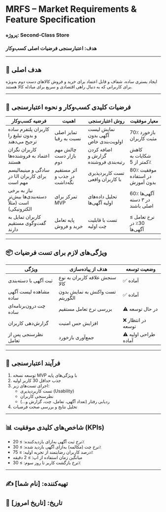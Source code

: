 # MRFS – Market Requirements & Feature Specification  
### پروژه: Second-Class Store  
### هدف: اعتبارسنجی فرضیات اصلی کسب‌وکار  

---

## 🎯 هدف اصلی

ایجاد بستری ساده، شفاف و قابل اعتماد برای خرید و فروش کالاهای دست دوم به‌ویژه برای کاربرانی که به دنبال راهی اقتصادی و سریع برای مبادله کالا هستند.

---

## 🧠 فرضیات کلیدی کسب‌وکار و نحوه اعتبارسنجی

| فرضیه کسب‌وکار | اهمیت | روش اعتبارسنجی | معیار موفقیت |
|----------------|--------|------------------|----------------|
| کاربران پلتفرم ساده و بدون تبلیغ را ترجیح می‌دهند | تمایز اصلی نسبت به رقبا | نمایش لیست آگهی بدون اولویت‌بندی خاص | 70٪ بازخورد مثبت کاربران |
| کاربران نگران اعتماد به فروشنده‌ها هستند | چالش مهم بازار دست دوم | اضافه کردن گزارش و رتبه‌بندی فروشنده | کاهش شکایات به کمتر از 5٪ |
| سادگی و مینیمالیسم در UI برای کاربران مهم است | اثر مستقیم در جذب و نگه‌داشت | تست کاربردپذیری با کاربران واقعی | 80٪ موفقیت در استفاده بدون آموزش |
| نیاز به برخی دسته‌بندی‌ها بیش‌تر است (مثلاً الکترونیکی) | تمرکز برای MVP | تحلیل داده‌های اولیه آگهی‌ها | 60٪ آگهی‌ها در ۳ دسته اصلی باشند |
| کاربران تمایل به گفت‌وگوی مستقیم دارند | پایه تعامل خرید و فروش | تست با قابلیت چت اولیه | نرخ تعامل ≥ 30٪ در آگهی‌ها |

---

## 📦 ویژگی‌های لازم برای تست فرضیات

| ویژگی | هدف از پیاده‌سازی | وضعیت توسعه |
|--------|--------------------|----------------|
| ثبت آگهی با دسته‌بندی | سنجش علاقه کاربران به نوع کالا | ✅ آماده |
| مشاهده لیست آگهی ساده | تست واکنش به نمایش بدون الگوریتم | ✅ آماده |
| چت درون‌برنامه‌ای ساده | بررسی نرخ تعامل مستقیم | ⚠️ در حال توسعه |
| گزارش‌دهی کاربران | افزایش حس امنیت | ❌ در انتظار توسعه |
| نظرسنجی پس از تعامل | جمع‌آوری بازخورد | ⚠️ طراحی اولیه آماده |

---

## 🧪 فرآیند اعتبارسنجی

1. توسعه نسخه MVP با ویژگی‌های پایه
2. جذب حداقل 30 کاربر اولیه
3. اجرای تست‌های زیر:
   - تست کاربردپذیری (Usability)
   - نظرسنجی کاربران
   - ردیابی رفتار (تعداد آگهی، تعامل، چت، گزارش و...)  
4. تحلیل نتایج و بررسی صحت فرضیات

---

## 📊 شاخص‌های کلیدی موفقیت (KPIs)

- نرخ ثبت آگهی به‌ازای بازدیدکننده: ≥ 20٪  
- نرخ چت (مکالمه) به‌ازای آگهی بازدید شده: ≥ 30٪  
- درصد کاربران رضایتمند از تجربه اولیه: ≥ 75٪  
- میانگین زمان استفاده از اپ: ≥ 2 دقیقه  
- نرخ بازگشت کاربر تا روز سوم: ≥ 30٪

---

## ✍️ تهیه‌کننده: [نام شما]  
## 📅 تاریخ: [تاریخ امروز]  

